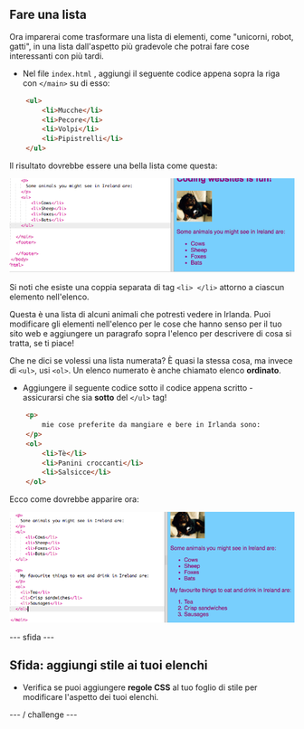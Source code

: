 ## Fare una lista

Ora imparerai come trasformare una lista di elementi, come "unicorni, robot, gatti", in una lista dall'aspetto più gradevole che potrai fare cose interessanti con più tardi.

- Nel file `index.html` , aggiungi il seguente codice appena sopra la riga con `</main>` su di esso:

```html
    <ul>
        <li>Mucche</li>
        <li>Pecore</li>
        <li>Volpi</li>
        <li>Pipistrelli</li>
    </ul>
```

Il risultato dovrebbe essere una bella lista come questa:

![Lista non ordinata](images/egUnorderedList.png)

Si noti che esiste una coppia separata di tag `<li> </li>` attorno a ciascun elemento nell'elenco.

Questa è una lista di alcuni animali che potresti vedere in Irlanda. Puoi modificare gli elementi nell'elenco per le cose che hanno senso per il tuo sito web e aggiungere un paragrafo sopra l'elenco per descrivere di cosa si tratta, se ti piace!

Che ne dici se volessi una lista numerata? È quasi la stessa cosa, ma invece di `<ul>`, usi `<ol>`. Un elenco numerato è anche chiamato elenco **ordinato**.

- Aggiungere il seguente codice sotto il codice appena scritto - assicurarsi che sia **sotto** del `</ul>` tag!

```html
    <p>
        mie cose preferite da mangiare e bere in Irlanda sono:
    </p>
    <ol>
        <li>Tè</li>
        <li>Panini croccanti</li>
        <li>Salsicce</li>
    </ol>
```

Ecco come dovrebbe apparire ora:

![Lista ordinata](images/egOrderedList.png)

\--- sfida \---

## Sfida: aggiungi stile ai tuoi elenchi

- Verifica se puoi aggiungere **regole CSS** al tuo foglio di stile per modificare l'aspetto dei tuoi elenchi.

\--- / challenge \---